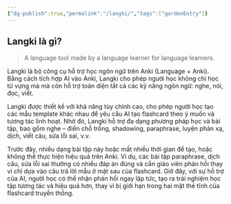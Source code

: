 ```yaml
---
{"dg-publish":true,"permalink":"/langki/","tags":["gardenEntry"]}
---
```


## Langki là gì?
> A language tool made by a language learner for language learners.

Langki là bộ công cụ hỗ trợ học ngôn ngữ trên Anki (Language + Anki). Bằng cách tích hợp AI vào Anki, Langki cho phép người học không chỉ học từ vựng mà mà còn hỗ trợ toàn diện tất cả các kỹ năng ngôn ngữ: nghe, nói, đọc, viết.

Langki được thiết kế với khả năng tùy chỉnh cao, cho phép người học tạo các mẫu template khác nhau để yêu cầu AI tạo flashcard theo ý muốn và tương tác linh hoạt. Nhờ đó, Langki hỗ trợ đa dạng phương pháp học và bài tập, bao gồm nghe – điền chỗ trống, shadowing, paraphrase, luyện phản xạ, dịch, viết câu, sửa lỗi sai, v.v.

Trước đây, nhiều dạng bài tập này hoặc mất nhiều thời gian để tạo, hoặc không thể thực hiện hiệu quả trên Anki. Ví dụ, các bài tập paraphrase, dịch câu, sửa lỗi sai thường có nhiều đáp án đúng và cần giáo viên phản hồi thay vì chỉ dựa vào câu trả lời mẫu ở mặt sau của flashcard. Giờ đây, với sự hỗ trợ của AI, người học có thể nhận phản hồi ngay lập tức, tạo ra trải nghiệm học tập tương tác và hiệu quả hơn, thay vì bị giới hạn trong hai mặt thẻ tĩnh của flashcard truyền thống.

